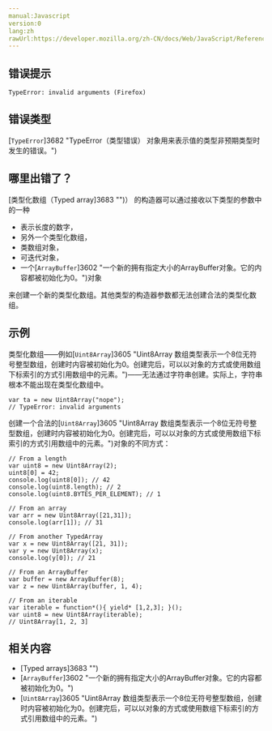 ```yaml
---
manual:Javascript
version:0
lang:zh
rawUrl:https://developer.mozilla.org/zh-CN/docs/Web/JavaScript/Reference/Errors/Typed_array_invalid_arguments#
---
```






## 错误提示<a name="错误提示"></a>

```
TypeError: invalid arguments (Firefox)
```

## 错误类型<a name="错误类型"></a>


[`TypeError`]3682 "TypeError（类型错误） 对象用来表示值的类型非预期类型时发生的错误。")


## 哪里出错了？<a name="哪里出错了？"></a>


[类型化数组（Typed array]3683 "")） 的构造器可以通过接收以下类型的参数中的一种


* 表示长度的数字，
* 另外一个类型化数组，
* 类数组对象，
* 可迭代对象，
* 一个[`ArrayBuffer`]3602 "一个新的拥有指定大小的ArrayBuffer对象。它的内容都被初始化为0。")对象


来创建一个新的类型化数组。其他类型的构造器参数都无法创建合法的类型化数组。


## 示例<a name="示例"></a>


类型化数组——例如[`Uint8Array`]3605 "Uint8Array 数组类型表示一个8位无符号整型数组，创建时内容被初始化为0。创建完后，可以以对象的方式或使用数组下标索引的方式引用数组中的元素。")——无法通过字符串创建。实际上，字符串根本不能出现在类型化数组中。


```
var ta = new Uint8Array("nope");
// TypeError: invalid arguments
```


创建一个合法的[`Uint8Array`]3605 "Uint8Array 数组类型表示一个8位无符号整型数组，创建时内容被初始化为0。创建完后，可以以对象的方式或使用数组下标索引的方式引用数组中的元素。")对象的不同方式：


```
// From a length
var uint8 = new Uint8Array(2);
uint8[0] = 42;
console.log(uint8[0]); // 42
console.log(uint8.length); // 2
console.log(uint8.BYTES_PER_ELEMENT); // 1

// From an array
var arr = new Uint8Array([21,31]);
console.log(arr[1]); // 31

// From another TypedArray
var x = new Uint8Array([21, 31]);
var y = new Uint8Array(x);
console.log(y[0]); // 21

// From an ArrayBuffer
var buffer = new ArrayBuffer(8);
var z = new Uint8Array(buffer, 1, 4);

// From an iterable 
var iterable = function*(){ yield* [1,2,3]; }(); 
var uint8 = new Uint8Array(iterable); 
// Uint8Array[1, 2, 3]
```

## 相关内容<a name="相关内容"></a>

* [Typed arrays]3683 "")
* [`ArrayBuffer`]3602 "一个新的拥有指定大小的ArrayBuffer对象。它的内容都被初始化为0。")
* [`Uint8Array`]3605 "Uint8Array 数组类型表示一个8位无符号整型数组，创建时内容被初始化为0。创建完后，可以以对象的方式或使用数组下标索引的方式引用数组中的元素。")



